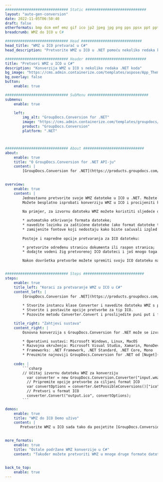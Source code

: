 ```yaml
---
############################# Static ############################
layout: "auto-gen-conversion"
date: 2022-11-05T06:50:40
draft: false
otherformats: bmp dcm emf emz gif ico jp2 jpeg jpg png pps ppsx ppt pptx psb psd svg svgz tga tif tiff webp wmf wmz
breadcrumb: WMZ do ICO u C#

############################# Head ############################
head_title: "WMZ u ICO pretvarač u C#"
head_description: "Pretvorite WMZ u ICO u .NET pomoću nekoliko redaka koda. Koristite GroupDocs Document Conversion API za pretvaranje preko 160 formata datoteka."

############################# Header ############################
title: "Pretvori WMZ u ICO u C#"
description: "Konverzija WMZ u ICO s nekoliko redaka .NET koda"
bg_image: "https://cms.admin.containerize.com/templates/aspose/App_Themes/V3/images/bg/header1.png"
bg_overlay: false
button:
    enable: true

############################# SubMenu ############################
submenu:
    enable: true

    left:
        img_alt: "GroupDocs.Conversion for .NET"
        image: "https://cms.admin.containerize.com/templates/groupdocs/images/product-logos/90x90-noborder/groupdocs-conversion-net.png"
        product: "GroupDocs.Conversion"
        platform: ".NET"



############################# About ############################
about:
    enable: true
    title: "O GroupDocs.Conversion for .NET API-ju"
    content: |
        [GroupDocs.Conversion for .NET](https://products.groupdocs.com/conversion/net/) može se koristiti za pretvaranje Microsoft Worda, Excela, PowerPointa, PDF-a, Visio i drugih formata. GroupDocs.Conversion je samostalni API koji je prikladan za pozadinske i interne sustave gdje su potrebne visoke performanse. Ne ovisi o softveru poput Microsofta ili Open Officea.
    

overview:
    enable: true
    content: |
        Jednostavno pretvorite svoje WMZ datoteke u ICO u .NET. Možete koristiti samo nekoliko C# linija koda na bilo kojoj platformi po vašem izboru kao što su - Windows, Linux, macOS.
        Možete besplatno isprobati konverziju WMZ u ICO i procijeniti kvalitetu rezultata konverzije. Uz jednostavne scenarije konverzije datoteka, možete isprobati naprednije opcije za učitavanje izvorne WMZ datoteke i za spremanje izlaznog ICO rezultata. 
        
        Na primjer, za izvornu datoteku WMZ možete koristiti sljedeće opcije učitavanja:

        * automatsko otkrivanje formata datoteke;
        * navedite lozinku za zaštićene datoteke (ako format datoteke to podržava);
        * zamijenite fontove koji nedostaju kako biste sačuvali izgled dokumenta.
        
        Postoje i napredne opcije pretvaranja za ICO datoteku:

        * pretvorite određenu stranicu dokumenta ili raspon stranica;
        * dodajte vodeni žig pretvorenoj ICO datoteci i još mnogo toga.

        Nakon dovršetka pretvorbe možete spremiti svoju ICO datoteku na lokalnu stazu datoteke ili bilo koju pohranu treće strane kao što su FTP, Amazon S3, Google Drive, Dropbox itd. Imajte na umu - da pretvorite WMZ u {{ TO}} nema potrebe za instaliranjem bilo kakvog dodatnog softvera - poput MS Officea, Open Officea, Adobe Acrobat Readera itd.


############################# Steps ############################
steps:
    enable: true
    title_left: "Koraci za pretvaranje WMZ u ICO u C#"
    content_left: |
        [GroupDocs.Conversion for .NET](https://products.groupdocs.com/conversion/net/) programerima olakšava pretvaranje WMZ datoteke u ICO s nekoliko redaka koda.
        
        * Stvorite instancu klase Converter i navedite datoteku WMZ s punim putem
        * Stvorite i postavite opcije pretvorbe za tip ICO.
        * Pozovite metodu Converter.Convert i proslijedite puni put i format (ICO) kao parametar

    title_right: "Zahtjevi sustava"
    content_right: |
        Osnovna konverzija s GroupDocs.Conversion for .NET može se izvršiti u samo nekoliko jednostavnih koraka. Naši API-ji podržani su na svim glavnim platformama i operativnim sustavima. Prije izvršavanja koda u nastavku, provjerite imate li sljedeće preduvjete instalirane na vašem sustavu.

        * Operativni sustavi: Microsoft Windows, Linux, MacOS
        * Razvojna okruženja: Microsoft Visual Studio, Xamarin, MonoDevelop
        * Frameworks: .NET Framework, .NET Standard, .NET Core, Mono
        * Preuzmite najnoviji GroupDocs.Conversion for .NET od [Nuget](https://www.nuget.org/packages/groupdocs.conversion)
         
    code: |
        ```csharp    
        // Učitaj izvornu datoteku WMZ za konverziju
          var converter = new GroupDocs.Conversion.Converter("input.wmz");
          // Pripremite opcije pretvorbe za ciljani format ICO
          var convertOptions = converter.GetPossibleConversions()["ico"].ConvertOptions;
          // Pretvori u format ICO
          converter.Convert("output.ico", convertOptions);
        ```

demos:
    enable: true
    title: "WMZ do ICO Demo uživo"
    content: |
       Pretvorite WMZ u ICO sada tako da posjetite [GroupDocs.Conversion App](https://products.groupdocs.app/conversion/family) web mjesto. Online demo ima sljedeće prednosti
          

more_formats:
    enable: true
    title: "Ostale podržane WMZ konverzije u C#"
    content: "Također možete pretvoriti WMZ u mnoge druge formate datoteka. Pogledajte popis u nastavku."
       
       
back_to_top:
    enable: true
---
```

